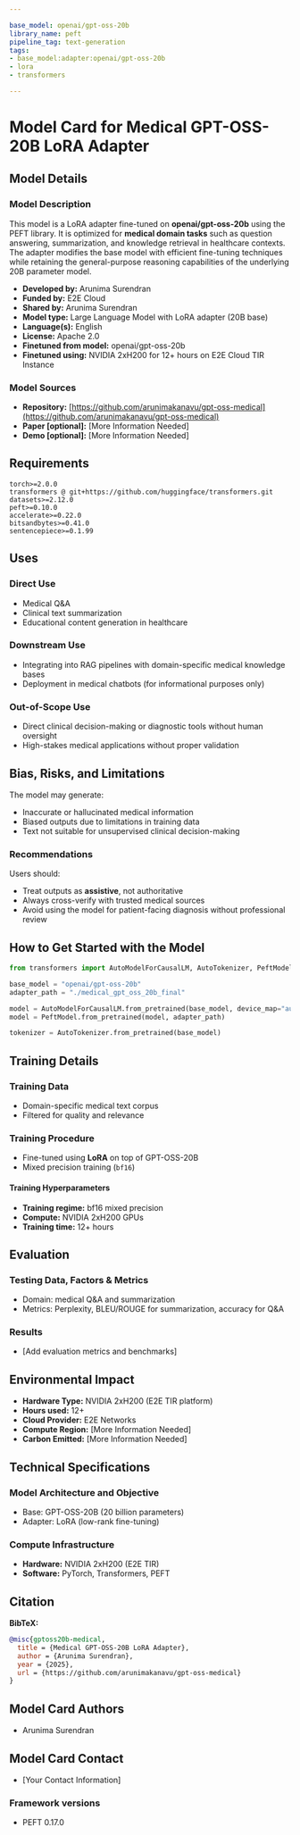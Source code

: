 ```yaml
---

base_model: openai/gpt-oss-20b 
library_name: peft 
pipeline_tag: text-generation 
tags:
- base_model:adapter:openai/gpt-oss-20b
- lora
- transformers

---
```


# Model Card for Medical GPT-OSS-20B LoRA Adapter

## Model Details

### Model Description

This model is a LoRA adapter fine-tuned on **openai/gpt-oss-20b** using the PEFT library. It is optimized for **medical domain tasks** such as question answering, summarization, and knowledge retrieval in healthcare contexts. The adapter modifies the base model with efficient fine-tuning techniques while retaining the general-purpose reasoning capabilities of the underlying 20B parameter model.

- **Developed by:** Arunima Surendran
- **Funded by:** E2E Cloud
- **Shared by:** Arunima Surendran
- **Model type:** Large Language Model with LoRA adapter (20B base)
- **Language(s):** English
- **License:** Apache 2.0
- **Finetuned from model:** openai/gpt-oss-20b
- **Finetuned using:** NVIDIA 2xH200 for 12+ hours on E2E Cloud TIR Instance

### Model Sources

- **Repository:** [https://github.com/arunimakanavu/gpt-oss-medical](https://github.com/arunimakanavu/gpt-oss-medical)
- **Paper [optional]:** [More Information Needed]
- **Demo [optional]:** [More Information Needed]

## Requirements

```text
torch>=2.0.0
transformers @ git+https://github.com/huggingface/transformers.git
datasets>=2.12.0
peft>=0.10.0
accelerate>=0.22.0
bitsandbytes>=0.41.0
sentencepiece>=0.1.99
```

## Uses

### Direct Use

- Medical Q&A
- Clinical text summarization
- Educational content generation in healthcare

### Downstream Use

- Integrating into RAG pipelines with domain-specific medical knowledge bases
- Deployment in medical chatbots (for informational purposes only)

### Out-of-Scope Use

- Direct clinical decision-making or diagnostic tools without human oversight
- High-stakes medical applications without proper validation

## Bias, Risks, and Limitations

The model may generate:

- Inaccurate or hallucinated medical information
- Biased outputs due to limitations in training data
- Text not suitable for unsupervised clinical decision-making

### Recommendations

Users should:

- Treat outputs as **assistive**, not authoritative
- Always cross-verify with trusted medical sources
- Avoid using the model for patient-facing diagnosis without professional review

## How to Get Started with the Model

```python
from transformers import AutoModelForCausalLM, AutoTokenizer, PeftModel

base_model = "openai/gpt-oss-20b"
adapter_path = "./medical_gpt_oss_20b_final"

model = AutoModelForCausalLM.from_pretrained(base_model, device_map="auto", torch_dtype="auto")
model = PeftModel.from_pretrained(model, adapter_path)

tokenizer = AutoTokenizer.from_pretrained(base_model)
```

## Training Details

### Training Data

- Domain-specific medical text corpus
- Filtered for quality and relevance

### Training Procedure

- Fine-tuned using **LoRA** on top of GPT-OSS-20B
- Mixed precision training (`bf16`)

#### Training Hyperparameters

- **Training regime:** bf16 mixed precision
- **Compute:** NVIDIA 2xH200 GPUs
- **Training time:** 12+ hours

## Evaluation

### Testing Data, Factors & Metrics

- Domain: medical Q&A and summarization
- Metrics: Perplexity, BLEU/ROUGE for summarization, accuracy for Q&A

### Results

- [Add evaluation metrics and benchmarks]

## Environmental Impact

- **Hardware Type:** NVIDIA 2xH200 (E2E TIR platform)
- **Hours used:** 12+
- **Cloud Provider:** E2E Networks
- **Compute Region:** [More Information Needed]
- **Carbon Emitted:** [More Information Needed]

## Technical Specifications

### Model Architecture and Objective

- Base: GPT-OSS-20B (20 billion parameters)
- Adapter: LoRA (low-rank fine-tuning)

### Compute Infrastructure

- **Hardware:** NVIDIA 2xH200 (E2E TIR)
- **Software:** PyTorch, Transformers, PEFT

## Citation

**BibTeX:**

```bibtex
@misc{gptoss20b-medical,
  title = {Medical GPT-OSS-20B LoRA Adapter},
  author = {Arunima Surendran},
  year = {2025},
  url = {https://github.com/arunimakanavu/gpt-oss-medical}
}
```

## Model Card Authors

- Arunima Surendran

## Model Card Contact

- [Your Contact Information]

### Framework versions

- PEFT 0.17.0

